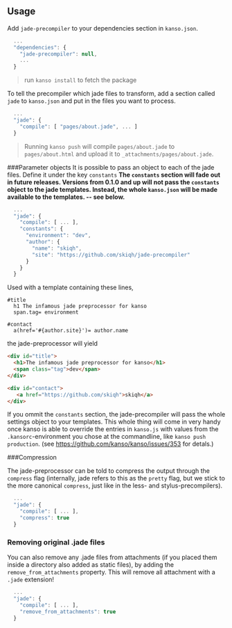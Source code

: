 ## Usage

Add `jade-precompiler` to your dependencies section in `kanso.json`.

```javascript
  ...
  "dependencies": {
    "jade-precompiler": null,
    ...
  }
```

> run `kanso install` to fetch the package


To tell the precompiler which jade files to transform, add a section called `jade`
to `kanso.json` and put in the files you want to process.

```javascript
  ...
  "jade": {
    "compile": [ "pages/about.jade", ... ]
  }
```

> Running `kanso push` will compile `pages/about.jade` to 
`pages/about.html` and upload it to `_attachments/pages/about.jade`.


###Parameter objects
It is possible to pass an object to each of the jade files. Define it under the key `constants`
__The `constants` section will fade out in future releases. Versions from 0.1.0 
and up will not pass the `constants` object to the jade templates. Instead, the whole
`kanso.json` will be made available to the templates. -- see below.__

```javascript
  ...
  "jade": {
    "compile": [ ... ],
    "constants": {
      "environment": "dev",
      "author": {
        "name": "skiqh",
        "site": "https://github.com/skiqh/jade-precompiler"
      }
    }
  }
```

Used with a template containing these lines,

```jade
#title
  h1 The infamous jade preprocessor for kanso
  span.tag= environment

#contact
  a(href='#{author.site}')= author.name
```

the jade-preprocessor will yield 

```html
<div id="title">
  <h1>The infamous jade preprocessor for kanso</h1>
  <span class="tag">dev</span>
</div>

<div id="contact">
   <a href="https://github.com/skiqh">skiqh</a>
</div>
```

If you ommit the `constants` section, the jade-precompiler will pass the whole settings object
to your templates. This whole thing will come in very handy once kanso is able to override the 
entries in `kanso.js` with values from the `.kansorc`-environment you chose at the commandline, 
like `kanso push production`. (see <https://github.com/kanso/kanso/issues/353> for detals.)


###Compression

The jade-preprocessor can be told to compress the output through the `compress` flag (internally,
jade refers to this as the `pretty` flag, but we stick to the more canonical `compress`, just like in the
less- and stylus-precompilers).

```javascript
  ...
  "jade": {
    "compile": [ ... ],
    "compress": true
  }
```

### Removing original .jade files

You can also remove any .jade files from attachments (if you placed them inside a
directory also added as static files), by adding the `remove_from_attachments`
property. This will remove all attachment with a `.jade` extension!

```javascript
  ...
  "jade": {
    "compile": [ ... ],
    "remove_from_attachments": true
  }
```
